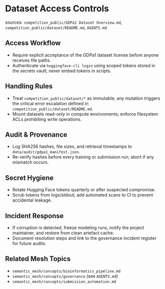 # Dataset Access Controls

sources: `competition_public/GDPa1 Dataset Overview.md`, `competition_public/dataset/README.md`, `AGENTS.md`

## Access Workflow
- Require explicit acceptance of the GDPa1 dataset license before anyone receives file paths.
- Authenticate via `huggingface-cli login` using scoped tokens stored in the secrets vault; never embed tokens in scripts.

## Handling Rules
- Treat `competition_public/dataset/*` as immutable; any mutation triggers the critical error escalation defined in `competition_public/dataset/README.md`.
- Mount datasets read-only in compute environments; enforce filesystem ACLs prohibiting write operations.

## Audit & Provenance
- Log SHA256 hashes, file sizes, and retrieval timestamps to `data/audit/gdpa1_manifest.json`.
- Re-verify hashes before every training or submission run; abort if any mismatch occurs.

## Secret Hygiene
- Rotate Hugging Face tokens quarterly or after suspected compromise.
- Scrub tokens from logs/stdout; add automated scans to CI to prevent accidental leakage.

## Incident Response
- If corruption is detected, freeze modeling runs, notify the project maintainer, and restore from clean artefact cache.
- Document resolution steps and link to the governance incident register for future audits.

## Related Mesh Topics
- `semantic_mesh/concepts/bioinformatics_pipeline.md`
- `semantic_mesh/concepts/governance` (see `AGENTS.md`)
- `semantic_mesh/concepts/submission_automation.md`
